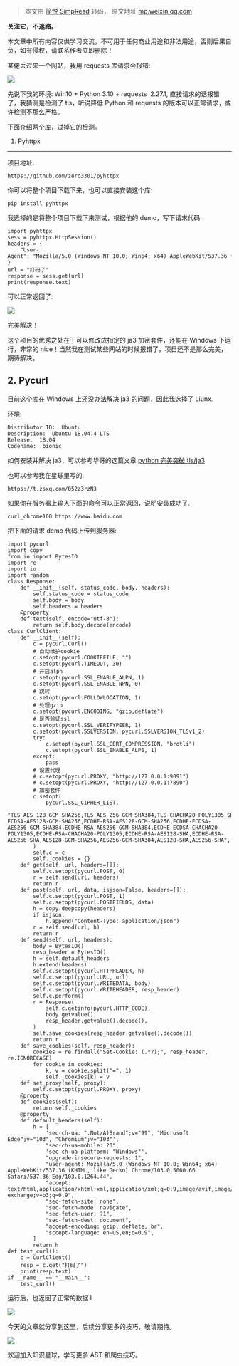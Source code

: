 > 本文由 [简悦 SimpRead](http://ksria.com/simpread/) 转码， 原文地址 [mp.weixin.qq.com](https://mp.weixin.qq.com/s/2kZHmQpGkq89wNaz5xBwyw)

**关注它，不迷路。**

本文章中所有内容仅供学习交流，不可用于任何商业用途和非法用途，否则后果自负，如有侵权，请联系作者立即删除！

某佬丢过来一个网站，我用 requests 库请求会报错:

![](https://mmbiz.qpic.cn/mmbiz_png/Lll8tx0MDR1Zbneyt19g2s7OyBTpq3cDNQYNLLDtib0ZtSDHXm6TNLYCk1o6ehAY95e6ECW9yAbQ3iaFgjcsTYNw/640?wx_fmt=png)

先说下我的环境: Win10 + Python 3.10 + requests  2.27.1, 直接请求的话报错了，我猜测是检测了 tls，听说降低 Python 和 requests 的版本可以正常请求，或许检测不那么严格。

下面介绍两个库，过掉它的检测。  

1. Pyhttpx
----------

项目地址:

```
https://github.com/zero3301/pyhttpx

```

你可以将整个项目下载下来，也可以直接安装这个库:  

```
pip install pyhttpx

```

我选择的是将整个项目下载下来测试，根据他的 demo，写下请求代码:

```
import pyhttpx
sess = pyhttpx.HttpSession()
headers = {
    "User-Agent": "Mozilla/5.0 (Windows NT 10.0; Win64; x64) AppleWebKit/537.36 (KHTML, like Gecko) Chrome/104.0.0.0 Safari/537.36",
}
url = "打码了"
response = sess.get(url)
print(response.text)

```

可以正常返回了:  

![](https://mmbiz.qpic.cn/mmbiz_png/Lll8tx0MDR1Zbneyt19g2s7OyBTpq3cDcECeRoZJbZaxmuriaYibJQTRAQqcn5odhBxTNGyqCwHO2c6GxBDdqiaBw/640?wx_fmt=png)

完美解决！

这个项目的优秀之处在于可以修改成指定的 ja3 加密套件，还能在 Windows 下运行，非常的 nice！当然我在测试某些网站的时候报错了，项目还不是那么完美，期待解决。

2. Pycurl
---------

目前这个库在 Windows 上还没办法解决 ja3 的问题，因此我选择了 Liunx.

环境:  

```
Distributor ID:  Ubuntu
Description:  Ubuntu 18.04.4 LTS
Release:  18.04
Codename:  bionic

```

如何安装并解决 ja3，可以参考华哥的这篇文章 [python 完美突破 tls/ja3](http://mp.weixin.qq.com/s?__biz=MzU0MjUwMTA2OQ==&mid=2247484904&idx=1&sn=cfdc0fe3cbce3c4f2662eb480c654e5c&chksm=fb18f44acc6f7d5cbc680d6ffe8be2e844d492faff5a105437dcc911c260854b4ef3535d7c44&scene=21#wechat_redirect)  

也可以参考我在星球里写的:  

```
https://t.zsxq.com/052z3rzN3

```

如果你在服务器上输入下面的命令可以正常返回，说明安装成功了.

```
curl_chrome100 https://www.baidu.com

```

把下面的请求 demo 代码上传到服务器:  

```
import pycurl
import copy
from io import BytesIO
import re
import io
import random
class Response:
    def __init__(self, status_code, body, headers):
        self.status_code = status_code
        self.body = body
        self.headers = headers
    @property
    def text(self, encode="utf-8"):
        return self.body.decode(encode)
class CurlClient:
    def __init__(self):
        c = pycurl.Curl()
        # 自动维护cookie
        c.setopt(pycurl.COOKIEFILE, "")
        c.setopt(pycurl.TIMEOUT, 30)
        # 开启alpn
        c.setopt(pycurl.SSL_ENABLE_ALPN, 1)
        c.setopt(pycurl.SSL_ENABLE_NPN, 0)
        # 跳转
        c.setopt(pycurl.FOLLOWLOCATION, 1)
        # 处理gzip
        c.setopt(pycurl.ENCODING, "gzip,deflate")
        # 是否验证ssl
        c.setopt(pycurl.SSL_VERIFYPEER, 1)
        c.setopt(pycurl.SSLVERSION, pycurl.SSLVERSION_TLSv1_2)
        try:
            c.setopt(pycurl.SSL_CERT_COMPRESSION, "brotli")
            c.setopt(pycurl.SSL_ENABLE_ALPS, 1)
        except:
            pass
        # 设置代理
        # c.setopt(pycurl.PROXY, "http://127.0.0.1:9091")
        # c.setopt(pycurl.PROXY, "http://127.0.0.1:7890")
        # 加密套件
        c.setopt(
            pycurl.SSL_CIPHER_LIST,
            "TLS_AES_128_GCM_SHA256,TLS_AES_256_GCM_SHA384,TLS_CHACHA20_POLY1305_SHA256,ECDHE-ECDSA-AES128-GCM-SHA256,ECDHE-RSA-AES128-GCM-SHA256,ECDHE-ECDSA-AES256-GCM-SHA384,ECDHE-RSA-AES256-GCM-SHA384,ECDHE-ECDSA-CHACHA20-POLY1305,ECDHE-RSA-CHACHA20-POLY1305,ECDHE-RSA-AES128-SHA,ECDHE-RSA-AES256-SHA,AES128-GCM-SHA256,AES256-GCM-SHA384,AES128-SHA,AES256-SHA",
        )
        self.c = c
        self._cookies = {}
    def get(self, url, headers=[]):
        self.c.setopt(pycurl.POST, 0)
        r = self.send(url, headers)
        return r
    def post(self, url, data, isjson=False, headers=[]):
        self.c.setopt(pycurl.POST, 1)
        self.c.setopt(pycurl.POSTFIELDS, data)
        h = copy.deepcopy(headers)
        if isjson:
            h.append("Content-Type: application/json")
        r = self.send(url, h)
        return r
    def send(self, url, headers):
        body = BytesIO()
        resp_header = BytesIO()
        h = self.default_headers
        h.extend(headers)
        self.c.setopt(pycurl.HTTPHEADER, h)
        self.c.setopt(pycurl.URL, url)
        self.c.setopt(pycurl.WRITEDATA, body)
        self.c.setopt(pycurl.WRITEHEADER, resp_header)
        self.c.perform()
        r = Response(
            self.c.getinfo(pycurl.HTTP_CODE),
            body.getvalue(),
            resp_header.getvalue().decode(),
        )
        self.save_cookies(resp_header.getvalue().decode())
        return r
    def save_cookies(self, resp_header):
        cookies = re.findall("Set-Cookie: (.*?);", resp_header, re.IGNORECASE)
        for cookie in cookies:
            k, v = cookie.split("=", 1)
            self._cookies[k] = v
    def set_proxy(self, proxy):
        self.c.setopt(pycurl.PROXY, proxy)
    @property
    def cookies(self):
        return self._cookies
    @property
    def default_headers(self):
        h = [
            'sec-ch-ua: ".Not/A)Brand";v="99", "Microsoft Edge";v="103", "Chromium";v="103"',
            "sec-ch-ua-mobile: ?0",
            'sec-ch-ua-platform: "Windows"',
            "upgrade-insecure-requests: 1",
            "user-agent: Mozilla/5.0 (Windows NT 10.0; Win64; x64) AppleWebKit/537.36 (KHTML, like Gecko) Chrome/103.0.5060.66 Safari/537.36 Edg/103.0.1264.44",
            "accept: text/html,application/xhtml+xml,application/xml;q=0.9,image/avif,image/webp,image/apng,*/*;q=0.8,application/signed-exchange;v=b3;q=0.9",
            "sec-fetch-site: none",
            "sec-fetch-mode: navigate",
            "sec-fetch-user: ?1",
            "sec-fetch-dest: document",
            "accept-encoding: gzip, deflate, br",
            "sccept-language: en-US,en;q=0.9",
        ]
        return h
def test_curl():
    c = CurlClient()
    resp = c.get("打码了")
    print(resp.text)
if __name__ == "__main__":
    test_curl()

```

运行后，也返回了正常的数据 l  

![](https://mmbiz.qpic.cn/mmbiz_png/Lll8tx0MDR1Zbneyt19g2s7OyBTpq3cDficdDsyBibN0ic8J5PUrIbic7bk8pxBhVyYyic4Xiayibaa5rYicdFhddjbejg/640?wx_fmt=png)

今天的文章就分享到这里，后续分享更多的技巧，敬请期待。  

![](https://mmbiz.qpic.cn/mmbiz_jpg/Lll8tx0MDR0xtvs5q4zuW5BXvXzbAAAdAxXH7PSebBWJT3U9dXG1XtOSKRVDQqictGWKznl3rusg5MAsGO0D6Lw/640?wx_fmt=jpeg&wxfrom=5&wx_lazy=1&wx_co=1)

欢迎加入知识星球，学习更多 AST 和爬虫技巧。